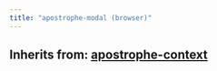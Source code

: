 ```yaml
---
title: "apostrophe-modal (browser)"
---
```

## Inherits from: [apostrophe-context](../apostrophe-utils/browser-apostrophe-context.html)

